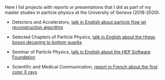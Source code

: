 Here I list projects with reports or presentations that I did as part of my master studies in particle physics at the University of Geneva (2018-2020).

* Detectors and Accelerators, [talk in English about particle flow jet reconstruction algorithm](https://gitlab.cern.ch/lciucu/Portfolio/-/blob/master/MasterUniversiteDeGeneve/LuizaCiucuDetectorsAndAcceleratorsTalkEnglish.pdf)

* Selected Chapters of Particle Physics, [talk in English about the Higgs boson decaying to bottom quarks](https://gitlab.cern.ch/lciucu/Portfolio/-/blob/master/MasterUniversiteDeGeneve/LuizaCiucuSelectedChaptersOfParticlePhysicsTalkEnglish.pdf)

* Seminar of Particle Physics, [talk in English about the HEP Software Foundation](https://gitlab.cern.ch/lciucu/Portfolio/-/blob/master/MasterUniversiteDeGeneve/LuizaCiucuSeminarOfParticlePhysicsTalkEnglish.pdf)

* Scientific and Medical Communication, [report in French about the first color X rays](https://gitlab.cern.ch/lciucu/Portfolio/-/blob/master/MasterUniversiteDeGeneve/LuizaCiucuScientificMedicalCommunicationReportFrench.pdf)



